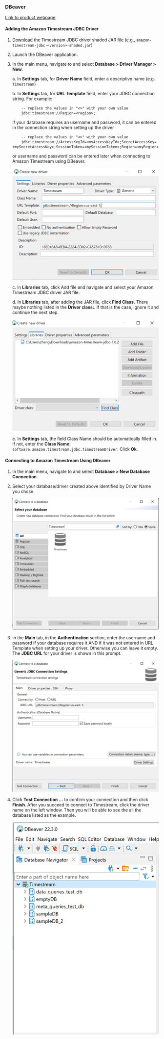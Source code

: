 ### DBeaver 
[Link to product webpage](https://dbeaver.io/download/).

#### Adding the Amazon Timestream JDBC Driver
1. [Download](https://github.com/awslabs/amazon-timestream-driver-jdbc/releases/latest) the Timestream JDBC driver shaded JAR file (e.g., `amazon-timestream-jdbc-<version>-shaded.jar`)

2. Launch the DBeaver application.

3. In the main menu, navigate to and select **Database > Driver Manager > New**.

    a. In **Settings** tab, for **Driver Name** field, enter a descriptive name (e.g. `Timestream`)

    b. In **Settings** tab, for **URL Template** field, enter your JDBC connection string. For example:
      
    ```
        -- replace the values in "<>" with your own value
        jdbc:timestream://Region=<region>;
    ```

    If your database requires an username and password, it can be entered in the connection string when setting up the driver

    ```
        -- replace the values in "<>" with your own value
        jdbc:timestream://AccessKeyId=<myAccessKeyId>;SecretAccessKey=<mySecretAccessKey>;SessionToken=<mySessionToken>;Region=<myRegion>
    ```

    or username and password can be entered later when connecting to Amazon Timestream using DBeaver.

    ![Example](../images/dbeaver/dbeaver1.png)

    c. In **Libraries** tab, click Add file and navigate and select your Amazon Timestream JDBC driver JAR file.

    d. In **Libraries** tab, after adding the JAR file, click **Find Class**. There maybe nothing listed in the **Driver class:**. If that is the case, ignore it and continue the next step. 

    ![Example](../images/dbeaver/dbeaver2.png)

    e. In **Settings** tab, the field Class Name should be automatically filled in. If not, enter the **Class Name:** ```software.amazon.timestream.jdbc.TimestreamDriver```. Click **Ok**.

#### Connecting to Amazon Timestream Using DBeaver
1. In the main menu, navigate to and select **Database > New Database Connection**.
    
2. Select your database/driver created above identified by Driver Name you chose. 

    ![Example](../images/dbeaver/dbeaver3.png)

3. In the **Main** tab, in the **Authentication** section, enter the username and password if your database requires it AND if it was not entered in URL Template when setting up your driver. Otherwise you can leave it empty. The **JDBC URL** for your driver is shown in this prompt.

    ![Example](../images/dbeaver/dbeaver4.png)

4. Click **Test Connection ...** to confirm your connection and then click **Finish**. After you succeed to connect to Timestream, click the driver name on the left window. Then you will be able to see the all the database listed as the example.

    ![Example](../images/dbeaver/dbeaver5.png)